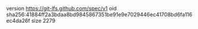 version https://git-lfs.github.com/spec/v1
oid sha256:41884ff2a3bdaa8bd9845867351be91e9e7029446ec41708bd6fa116ec4da26f
size 2279
